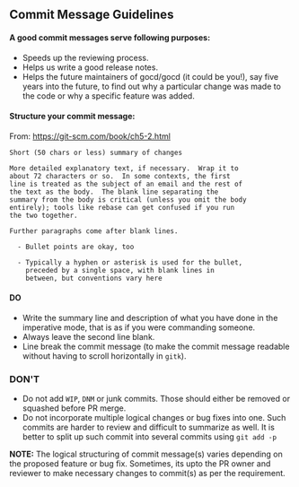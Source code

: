 ## Commit Message Guidelines

#### A good commit messages serve following purposes:
  - Speeds up the reviewing process.
  - Helps us write a good release notes.
  - Helps the future maintainers of gocd/gocd (it could be you!), say five years into the future, to find out why a particular change was made to the code or why a specific feature was added.

#### Structure your commit message:

From: https://git-scm.com/book/ch5-2.html

```
Short (50 chars or less) summary of changes

More detailed explanatory text, if necessary.  Wrap it to
about 72 characters or so.  In some contexts, the first
line is treated as the subject of an email and the rest of
the text as the body.  The blank line separating the
summary from the body is critical (unless you omit the body
entirely); tools like rebase can get confused if you run
the two together.

Further paragraphs come after blank lines.

  - Bullet points are okay, too

  - Typically a hyphen or asterisk is used for the bullet,
    preceded by a single space, with blank lines in
    between, but conventions vary here
```

#### DO
  - Write the summary line and description of what you have done in the imperative mode, that is as if you were commanding someone.
  - Always leave the second line blank.
  - Line break the commit message (to make the commit message readable without having to scroll horizontally in `gitk`).

### DON'T
  - Do not add `WIP`, `DNM` or junk commits. Those should either be removed or squashed before PR merge.
  - Do not incorporate multiple logical changes or bug fixes into one. Such commits are harder to review and difficult to summarize as well. It is better to split up such commit into several commits using `git add -p`

**NOTE:** The logical structuring of commit message(s) varies depending on the proposed feature or bug fix. Sometimes, its upto the PR owner and reviewer to make necessary changes to commit(s) as per the requirement.

